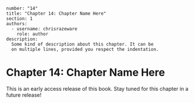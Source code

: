 ```metadata
number: "14"
title: "Chapter 14: Chapter Name Here"
section: 1
authors:
  - username: chrisrazeware
    role: author
description:
  Some kind of description about this chapter. It can be
  on multiple lines, provided you respect the indentation.
```

# Chapter 14: Chapter Name Here

This is an early access release of this book. Stay tuned for this chapter in a future release!